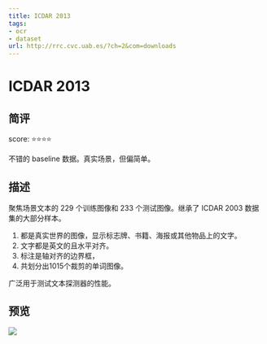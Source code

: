 ```yaml
---
title: ICDAR 2013
tags:
- ocr
- dataset
url: http://rrc.cvc.uab.es/?ch=2&com=downloads
---
```


# ICDAR 2013

## 简评

score: ⭐️⭐️⭐️⭐️

不错的 baseline 数据。真实场景，但偏简单。

## 描述

聚焦场景文本的 229 个训练图像和 233 个测试图像。继承了 ICDAR 2003 数据集的大部分样本。

1. 都是真实世界的图像，显示标志牌、书籍、海报或其他物品上的文字。
2. 文字都是英文的且水平对齐。
3. 标注是轴对齐的边界框，
4. 共划分出1015个裁剪的单词图像。

广泛用于测试文本探测器的性能。


## 预览


![](https://tva1.sinaimg.cn/large/e6c9d24egy1h3cqwd732ij20t50ew75l.jpg)


